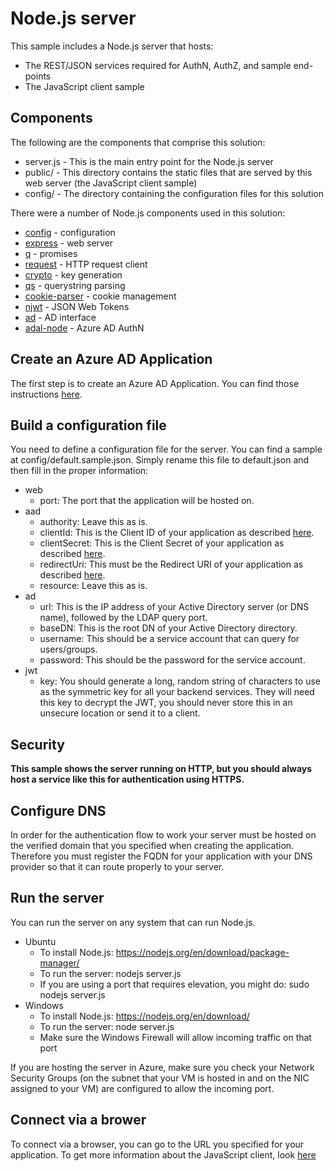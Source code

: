 # Node.js server
This sample includes a Node.js server that hosts:
- The REST/JSON services required for AuthN, AuthZ, and sample end-points
- The JavaScript client sample

## Components
The following are the components that comprise this solution:

* server.js - This is the main entry point for the Node.js server
* public/ - This directory contains the static files that are served by this web server (the JavaScript client sample)
* config/ - The directory containing the configuration files for this solution

There were a number of Node.js components used in this solution:

* [config](https://www.npmjs.com/package/config) - configuration
* [express](https://www.npmjs.com/package/express) - web server
* [q](https://www.npmjs.com/package/q) - promises
* [request](https://www.npmjs.com/package/request) - HTTP request client
* [crypto](https://www.npmjs.com/package/crypto) - key generation
* [qs](https://www.npmjs.com/package/qs) - querystring parsing
* [cookie-parser](https://www.npmjs.com/package/cookie-parser) - cookie management
* [njwt](https://www.npmjs.com/package/njwt) - JSON Web Tokens
* [ad](https://www.npmjs.com/package/activedirectory) - AD interface
* [adal-node](https://www.npmjs.com/package/adal-node) - Azure AD AuthN

## Create an Azure AD Application
The first step is to create an Azure AD Application. You can find those instructions [here](ad-application.md).

## Build a configuration file
You need to define a configuration file for the server. You can find a sample at config/default.sample.json. Simply rename this file to default.json and then fill in the proper information:

- web
  - port: The port that the application will be hosted on.
- aad
  - authority: Leave this as is.
  - clientId: This is the Client ID of your application as described [here](ad-application.md).
  - clientSecret: This is the Client Secret of your application as described [here](ad-application.md).
  - redirectUri: This must be the Redirect URI of your application as described [here](ad-application.md).
  - resource: Leave this as is.
- ad
  - url: This is the IP address of your Active Directory server (or DNS name), followed by the LDAP query port.
  - baseDN: This is the root DN of your Active Directory directory.
  - username: This should be a service account that can query for users/groups.
  - password: This should be the password for the service account.
- jwt
  - key: You should generate a long, random string of characters to use as the symmetric key for all your backend services. They will need this key to decrypt the JWT, you should never store this in an unsecure location or send it to a client.

## Security
**This sample shows the server running on HTTP, but you should always host a service like this for authentication using HTTPS.**

## Configure DNS
In order for the authentication flow to work your server must be hosted on the verified domain that you specified when creating the application. Therefore you must register the FQDN for your application with your DNS provider so that it can route properly to your server.

## Run the server
You can run the server on any system that can run Node.js.

- Ubuntu
  - To install Node.js: https://nodejs.org/en/download/package-manager/ 
  - To run the server: nodejs server.js
  - If you are using a port that requires elevation, you might do: sudo nodejs server.js
- Windows
   - To install Node.js: https://nodejs.org/en/download/ 
   - To run the server: node server.js
   - Make sure the Windows Firewall will allow incoming traffic on that port

If you are hosting the server in Azure, make sure you check your Network Security Groups (on the subnet that your VM is hosted in and on the NIC assigned to your VM) are configured to allow the incoming port.

## Connect via a brower
To connect via a browser, you can go to the URL you specified for your application. To get more information about the JavaScript client, look [here](javascript.md)
